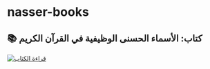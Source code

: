 # nasser-books
## 📚 كتاب: الأسماء الحسنى الوظيفية في القرآن الكريم
[![قراءة الكتاب](https://img.shields.io/badge/archive.org-قراءة_الكتاب-blue)](https://archive.org/details/the-most-beautiful-functional-names-in-the-holy-qur-an-an-analytical-endowment-s)
